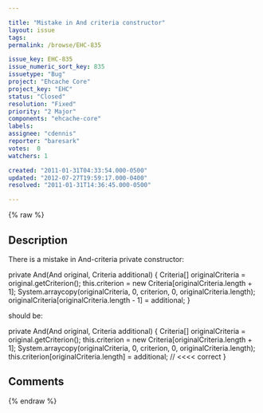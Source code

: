 ```yaml
---

title: "Mistake in And criteria constructor"
layout: issue
tags: 
permalink: /browse/EHC-835

issue_key: EHC-835
issue_numeric_sort_key: 835
issuetype: "Bug"
project: "Ehcache Core"
project_key: "EHC"
status: "Closed"
resolution: "Fixed"
priority: "2 Major"
components: "ehcache-core"
labels: 
assignee: "cdennis"
reporter: "baresark"
votes:  0
watchers: 1

created: "2011-01-31T04:33:54.000-0500"
updated: "2012-07-27T19:59:17.000-0400"
resolved: "2011-01-31T14:36:45.000-0500"

---
```




{% raw %}



## Description

<div markdown="1" class="description">

There is a mistake in And-criteria private constructor:

private And(And original, Criteria additional) {
  Criteria[] originalCriteria = original.getCriterion();
  this.criterion = new Criteria[originalCriteria.length + 1];
  System.arraycopy(originalCriteria, 0, criterion, 0, originalCriteria.length);
  originalCriteria[originalCriteria.length - 1] = additional;
}

should be:

private And(And original, Criteria additional) {
  Criteria[] originalCriteria = original.getCriterion();
  this.criterion = new Criteria[originalCriteria.length + 1];
  System.arraycopy(originalCriteria, 0, criterion, 0, originalCriteria.length);
  this.criterion[originalCriteria.length] = additional; // <<<< correct
}

</div>

## Comments



{% endraw %}
